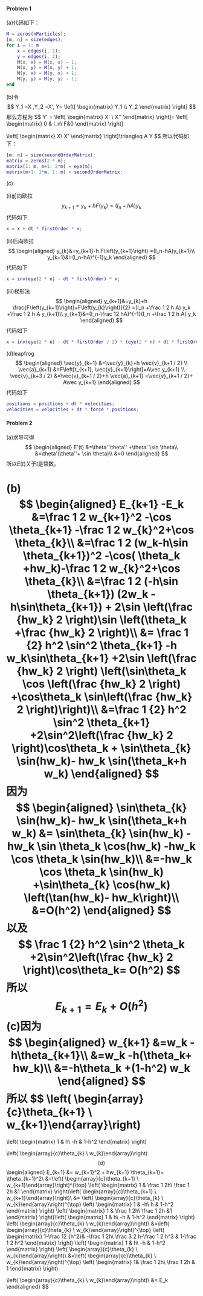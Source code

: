 #### Problem 1

(a)代码如下：

```matlab
M = zeros(nParticles);
[m, n] = size(edges);
for i = 1: m
    x = edges(i, 1);
    y = edges(i, 2);
    M(x, x) = M(x, x) - 1;
    M(x, y) = M(x, y) + 1;
    M(y, x) = M(y, x) + 1;
    M(y, y) = M(y, y) - 1;
end
```

(b)令
$$
Y_1 =X ,Y_2 =X', Y=
\left[
 \begin{matrix}
Y_1 \\
Y_2
  \end{matrix}
  \right]
$$
那么方程为
$$
Y' = \left[
 \begin{matrix}
X' \\
X''
  \end{matrix}
  \right]=
    \left[
 \begin{matrix}
0 & I_n\\
F&0
  \end{matrix}
  \right]
  
  \left[
 \begin{matrix}
X\\
X'
  \end{matrix}
  \right]\triangleq A Y
$$
所以代码如下：

```matlab
[m, n] = size(secondOrderMatrix);
matrix = zeros(2 * m);
matrix(1: m, m+1: 2*m) = eye(m);
matrix(m+1: 2*m, 1: m) = secondOrderMatrix;
```

(c)

(i)前向欧拉
$$
y_{k+1}= y_{k}+h F\left(y_{k}\right)
=(I_n + h A)y_k
$$
代码如下

```matlab
x = x + dt * firstOrder * x;
```

(ii)后向欧拉
$$
\begin{aligned}
y_{k}&=y_{k+1}-h F\left(y_{k+1}\right) =(I_n-hA)y_{k+1}\\
y_{k+1}&=(I_n-hA)^{-1}y_k
\end{aligned}
$$
代码如下

```matlab
x = inv(eye(2 * n) - dt * firstOrder) * x;
```

(iii)梯形法
$$
\begin{aligned}
y_{k+1}&=y_{k}+h \frac{F\left(y_{k+1}\right)+F\left(y_{k}\right)}{2}
=(I_n +\frac 1 2 h A) y_k +\frac 1 2 h A y_{k+1}\\
y_{k+1}&=(I_n-\frac 12 hA)^{-1}(I_n +\frac 1 2 h A) y_k
\end{aligned}
$$
代码如下

```matlab
x = inv(eye(2 * n) - dt * firstOrder / 2) * (eye(2 * n) + dt * firstOrder / 2) * x;
```

(d)leapfrog
$$
\begin{aligned} \vec{y}_{k+1} &=\vec{y}_{k}+h \vec{v}_{k+1 / 2} \\ 
\vec{a}_{k+1} &=F\left[t_{k+1}, \vec{y}_{k+1}\right]=A\vec y_{k+1} \\ 
\vec{v}_{k+3 / 2} &=\vec{v}_{k+1 / 2}+h \vec{a}_{k+1} 
=\vec{v}_{k+1 / 2}+ A\vec y_{k+1}
\end{aligned}
$$
代码如下

```matlab
positions = positions + dt * velocities;
velocities = velocities + dt * force * positions;
```



#### Problem 2

(a)求导可得
$$
\begin{aligned}
E'(t)
&=\theta' \theta'' +\theta' \sin \theta\\
&=\theta'(\theta''+ \sin \theta)\\
&=0
\end{aligned}
$$
所以$E(t)$关于$t$是常数。

(b)
$$
\begin{aligned}
E_{k+1} -E_k
&=\frac 1 2 w_{k+1}^2 -\cos \theta_{k+1}
-\frac 1 2 w_{k}^2+\cos \theta_{k}\\
&=\frac 1 2 (w_k-h\sin \theta_{k+1})^2
-\cos( \theta_k +hw_k)-\frac 1 2 w_{k}^2+\cos \theta_{k}\\
&=\frac 1 2 (-h\sin \theta_{k+1}) (2w_k -h\sin\theta_{k+1}) +
2\sin \left(\frac {hw_k} 2  \right)\sin  \left(\theta_k +\frac {hw_k} 2 \right)\\
&= \frac 1 {2} h^2 \sin^2 \theta_{k+1} -h w_k\sin\theta_{k+1} +2\sin \left(\frac {hw_k} 2  \right)
\left(\sin\theta_k \cos \left(\frac {hw_k} 2 \right)
+\cos\theta_k \sin\left(\frac {hw_k} 2 \right)\right)\\
&=\frac 1 {2} h^2 \sin^2 \theta_{k+1} +2\sin^2\left(\frac {hw_k} 2  \right)\cos\theta_k
 +
\sin\theta_{k} \sin(hw_k)- hw_k \sin(\theta_k+h w_k)
\end{aligned}
$$
因为
$$
\begin{aligned}
\sin\theta_{k} \sin(hw_k)- hw_k \sin(\theta_k+h w_k)
&= \sin\theta_{k} \sin(hw_k) -hw_k \sin \theta_k \cos(hw_k)
-hw_k \cos \theta_k \sin(hw_k)\\
&=-hw_k \cos \theta_k \sin(hw_k) +\sin\theta_{k}  \cos(hw_k)
\left(\tan(hw_k)- hw_k\right)\\
&=O(h^2)
\end{aligned}
$$
以及
$$
\frac 1 {2} h^2 \sin^2 \theta_k +2\sin^2\left(\frac {hw_k} 2  \right)\cos\theta_k= O(h^2)
$$
所以
$$
E_{k+1}=E_k +O(h^2)
$$
(c)因为
$$
\begin{aligned}
w_{k+1}
&=w_k -h\theta_{k+1}\\
&=w_k -h(\theta_k+ hw_k)\\
&=-h\theta_k +(1-h^2) w_k
\end{aligned}
$$
所以
$$
\left( \begin{array}{c}\theta_{k+1} \\ w_{k+1}\end{array}\right)
=
 \left(
 \begin{matrix}
  1 & h\\
  -h & 1-h^2
  \end{matrix}
  \right)

\left( \begin{array}{c}\theta_{k} \\ w_{k}\end{array}\right)
$$
(d)
$$
\begin{aligned}
E_{k+1}
&= w_{k+1}^2 + hw_{k+1} \theta_{k+1}+
\theta_{k+1}^2\\
&=\left( \begin{array}{c}\theta_{k+1} \\ w_{k+1}\end{array}\right)^{\top} 
 \left(
 \begin{matrix}
  1 & \frac 1 2h\\
\frac 1 2h &1
  \end{matrix}
  \right)\left( \begin{array}{c}\theta_{k+1} \\ w_{k+1}\end{array}\right)\\
  &= 
\left( \begin{array}{c}\theta_{k} \\ w_{k}\end{array}\right)^{\top}
\left(
 \begin{matrix}
  1 & -h\\
  h & 1-h^2
  \end{matrix}
  \right)
   \left(
 \begin{matrix}
  1 & \frac 1 2h\\
\frac 1 2h &1
  \end{matrix}
  \right)\left(
 \begin{matrix}
  1 & h\\
  -h & 1-h^2
  \end{matrix}
  \right)
  \left( \begin{array}{c}\theta_{k} \\ w_{k}\end{array}\right)\\
  &=\left( \begin{array}{c}\theta_{k} \\ w_{k}\end{array}\right)^{\top}
\left(
 \begin{matrix}
  1-\frac 12  {h^2}& -\frac 1 2h\\
  \frac 3 2 h-\frac 1 2 h^3 & 1-\frac 1 2 h^2
  \end{matrix}
  \right)
\left(
 \begin{matrix}
  1 & h\\
  -h & 1-h^2
  \end{matrix}
  \right)
  \left( \begin{array}{c}\theta_{k} \\ w_{k}\end{array}\right)\\
  &=\left( \begin{array}{c}\theta_{k} \\ w_{k}\end{array}\right)^{\top}
\left(
 \begin{matrix}
  1& \frac 1 2h\\
\frac 1 2h & 1
  \end{matrix}
  \right)

  \left( \begin{array}{c}\theta_{k} \\ w_{k}\end{array}\right)\\
  &= E_k
\end{aligned}
$$
